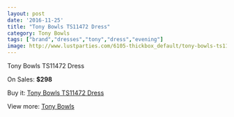 ```yaml
---
layout: post
date: '2016-11-25'
title: "Tony Bowls TS11472 Dress"
category: Tony Bowls
tags: ["brand","dresses","tony","dress","evening"]
image: http://www.lustparties.com/6105-thickbox_default/tony-bowls-ts11472-dress.jpg
---
```

Tony Bowls TS11472 Dress

On Sales: **$298**
<a href="https://www.lustparties.com/en/tony-bowls/2079-tony-bowls-ts11472-dress.html"><amp-img layout="responsive" width="600" height="600" src="//www.lustparties.com/6105-thickbox_default/tony-bowls-ts11472-dress.jpg" alt="Tony Bowls TS11472 Dress 0" /></a>
<a href="https://www.lustparties.com/en/tony-bowls/2079-tony-bowls-ts11472-dress.html"><amp-img layout="responsive" width="600" height="600" src="//www.lustparties.com/6106-thickbox_default/tony-bowls-ts11472-dress.jpg" alt="Tony Bowls TS11472 Dress 1" /></a>
<a href="https://www.lustparties.com/en/tony-bowls/2079-tony-bowls-ts11472-dress.html"><amp-img layout="responsive" width="600" height="600" src="//www.lustparties.com/6107-thickbox_default/tony-bowls-ts11472-dress.jpg" alt="Tony Bowls TS11472 Dress 2" /></a>

Buy it: [Tony Bowls TS11472 Dress](https://www.lustparties.com/en/tony-bowls/2079-tony-bowls-ts11472-dress.html "Tony Bowls TS11472 Dress")

View more: [Tony Bowls](https://www.lustparties.com/en/5-tony-bowls "Tony Bowls")
